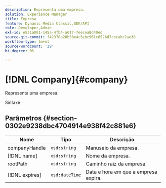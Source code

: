 ```yaml
---
description: Representa uma empresa.
solution: Experience Manager
title: Empresa
feature: Dynamic Media Classic,SDK/API
role: Developer,Admin
exl-id: e831a081-145a-4fb4-a617-7eecea8d40ed
source-git-commit: f42378a20b58e4c5ebc961c6526d7cecabc2ae38
workflow-type: tm+mt
source-wordcount: '29'
ht-degree: 0%

---
```


# [!DNL Company]{#company}

Representa uma empresa.

Sintaxe

## Parâmetros {#section-0302e9238dbc4704914e938f42c881e6}

| Nome | Tipo | Descrição |
|---|---|---|
| companyHandle | `xsd:string` | Manuseio da empresa. |
| [!DNL name] | `xsd:string` | Nome da empresa. |
| rootPath | `xsd:string` | Caminho raiz da empresa. |
| [!DNL expires] | `xsd:dateTime` | Data e hora em que a empresa expira. |
